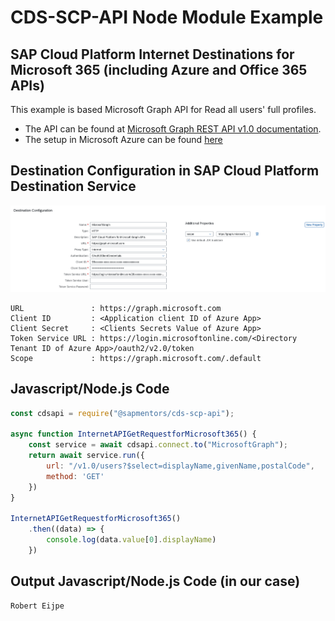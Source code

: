 # CDS-SCP-API Node Module Example

## SAP Cloud Platform Internet Destinations for Microsoft 365 (including Azure and Office 365 APIs) 
This example is based Microsoft Graph API for Read all users' full profiles. 
- The API can be found at [Microsoft Graph REST API v1.0 documentation](https://docs.microsoft.com/en-us/graph/api/user-list?view=graph-rest-1.0&tabs=http).
- The setup in Microsoft Azure can be found [here](AzureMSGraphConfiguration.md)

## Destination Configuration in SAP Cloud Platform Destination Service

![Destination Configuration](./pictures/DestinationInternetForMicrosoft365.png)

```text
URL               : https://graph.microsoft.com
Client ID         : <Application client ID of Azure App>
Client Secret     : <Clients Secrets Value of Azure App>
Token Service URL : https://login.microsoftonline.com/<Directory Tenant ID of Azure App>/oauth2/v2.0/token
Scope             : https://graph.microsoft.com/.default
```
## Javascript/Node.js Code
```javascript
const cdsapi = require("@sapmentors/cds-scp-api");

async function InternetAPIGetRequestforMicrosoft365() {
	const service = await cdsapi.connect.to("MicrosoftGraph");
	return await service.run({
		url: "/v1.0/users?$select=displayName,givenName,postalCode",
		method: 'GET'
	})
}

InternetAPIGetRequestforMicrosoft365()
	.then((data) => {
		console.log(data.value[0].displayName)
	})
```
## Output Javascript/Node.js Code (in our case)
```javascript
Robert Eijpe
```